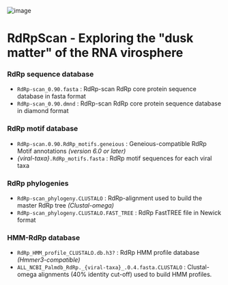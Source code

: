 ![image](https://user-images.githubusercontent.com/59948455/141881711-f944a6b8-dd1d-412c-ac43-0438d1d818e6.png)
# RdRpScan - Exploring the "dusk matter" of the RNA virosphere 

### RdRp sequence database
- ````RdRp-scan_0.90.fasta```` : RdRp-scan RdRp core protein sequence database in fasta format
- ````RdRp-scan_0.90.dmnd```` : RdRp-scan RdRp core protein sequence database in diamond format

### RdRp motif database
- ````RdRp-scan.0.90.RdRp_motifs.geneious```` : Geneious-compatible RdRp Motif annotations _(version 6.0 or later)_
- _{viral-taxa}_````.RdRp_motifs.fasta```` : RdRp motif sequences for each viral taxa

### RdRp phylogenies
- ````RdRp-scan_phylogeny.CLUSTALO```` : RdRp-alignment used to build the master RdRp tree _(Clustal-omega)_
- ````RdRp-scan_phylogeny.CLUSTALO.FAST_TREE```` : RdRp FastTREE file in Newick format

### HMM-RdRp database 
- ````RdRp_HMM_profile_CLUSTALO.db.h3?```` : RdRp HMM profile database _(Hmmer3-compatible)_
- ````ALL_NCBI_Palmdb_RdRp._{viral-taxa}_.0.4.fasta.CLUSTALO```` : Clustal-omega alignments (40% identity cut-off) used to build HMM profiles.

